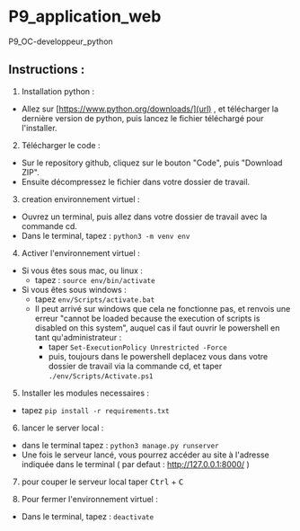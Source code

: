 # P9_application_web
P9_OC-developpeur_python


## Instructions :


1) Installation python :
- Allez sur [https://www.python.org/downloads/](url) , et télécharger la dernière version de python, puis lancez le fichier 
  téléchargé pour l'installer.

2) Télécharger le code :
- Sur le repository github, cliquez sur le bouton "Code", puis "Download ZIP".
- Ensuite décompressez le fichier dans votre dossier de travail.

3) creation environnement virtuel :
- Ouvrez un terminal, puis allez dans votre dossier de travail avec la commande cd.
- Dans le terminal, tapez : ``` python3 -m venv env ```

4) Activer l'environnement virtuel :
  - Si vous êtes sous mac, ou linux :
    - tapez : ```source env/bin/activate ```
  - Si vous êtes sous windows :
    - tapez ```env/Scripts/activate.bat```
    - Il peut arrivé sur windows que cela ne fonctionne pas, et renvois une erreur "cannot be loaded because the execution of scripts is disabled on this system", auquel cas il faut ouvrir le powershell en tant qu'administrateur :    
      - taper ```Set-ExecutionPolicy Unrestricted -Force```
      - puis, toujours dans le powershell deplacez vous dans votre dossier de travail via la commande cd, et taper ```./env/Scripts/Activate.ps1```
    
5) Installer les modules necessaires :
  - tapez ```pip install -r requirements.txt```
 
6) lancer le server local :
- dans le terminal tapez : ```python3 manage.py runserver```
- Une fois le serveur lancé, vous pourrez accéder au site à l'adresse indiquée dans le terminal ( par defaut : http://127.0.0.1:8000/ )

7) pour couper le serveur local taper <kbd>Ctrl</kbd> + <kbd>C</kbd>

8) Pour fermer l'environnement virtuel :
- Dans le terminal, tapez : ```deactivate ```

